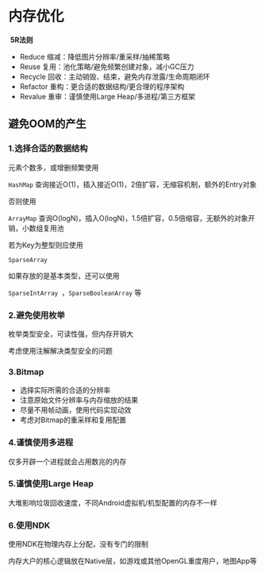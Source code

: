 # 内存优化

​		**5R法则**

- Reduce 缩减：降低图片分辨率/重采样/抽稀策略
- Reuse 复用：池化策略/避免频繁创建对象，减小GC压力
- Recycle 回收：主动销毁、结束，避免内存泄露/生命周期闭环
- Refactor 重构：更合适的数据结构/更合理的程序架构
- Revalue 重审：谨慎使用Large Heap/多进程/第三方框架

## 避免OOM的产生

### 1.选择合适的数据结构

元素个数多，或增删频繁使用

`HashMap` 查询接近O(1)，插入接近O(1)，2倍扩容，无缩容机制，额外的Entry对象

否则使用

`ArrayMap` 查询O(logN)，插入O(logN)，1.5倍扩容，0.5倍缩容，无额外的对象开销，小数组复用池

若为Key为整型则应使用

`SparseArray`

如果存放的是基本类型，还可以使用

`SparseIntArray `，`SparseBooleanArray` 等

### 2.避免使用枚举

枚举类型安全，可读性强，但内存开销大

考虑使用注解解决类型安全的问题

### 3.Bitmap

- 选择实际所需的合适的分辨率
- 注意原始文件分辨率与内存缩放的结果
- 尽量不用帧动画，使用代码实现动效
- 考虑对Bitmap的重采样和复用配置

### 4.谨慎使用多进程

仅多开辟一个进程就会占用数兆的内存

### 5.谨慎使用Large Heap

大堆影响垃圾回收速度，不同Android虚拟机/机型配置的内存不一样

### 6.使用NDK

使用NDK在物理内存上分配，没有专门的限制

内存大户的核心逻辑放在Native层，如游戏或其他OpenGL重度用户，地图App等

